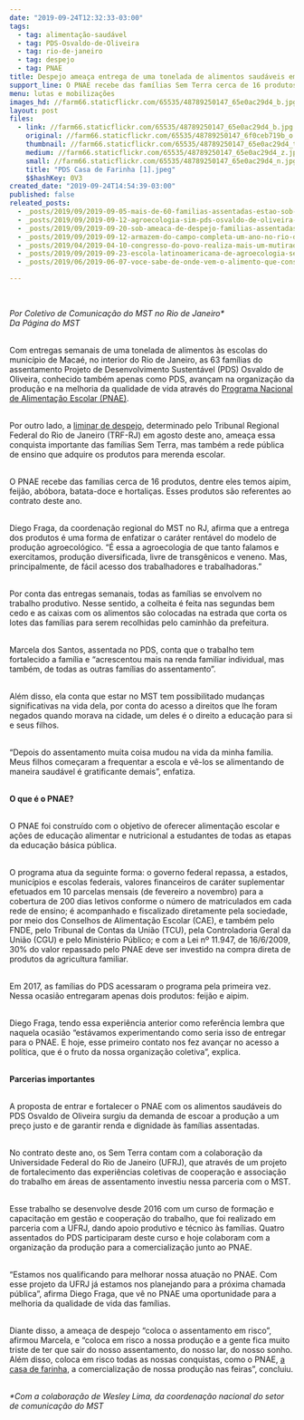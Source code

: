 ```yaml
---
date: "2019-09-24T12:32:33-03:00"
tags:
  - tag: alimentação-saudável
  - tag: PDS-Osvaldo-de-Oliveira
  - tag: rio-de-janeiro
  - tag: despejo
  - tag: PNAE
title: Despejo ameaça entrega de uma tonelada de alimentos saudáveis em escolas públicas
support_line: O PNAE recebe das famílias Sem Terra cerca de 16 produtos
menu: lutas e mobilizações
images_hd: //farm66.staticflickr.com/65535/48789250147_65e0ac29d4_b.jpg
layout: post
files:
  - link: //farm66.staticflickr.com/65535/48789250147_65e0ac29d4_b.jpg
    original: //farm66.staticflickr.com/65535/48789250147_6f0ceb719b_o.jpg
    thumbnail: //farm66.staticflickr.com/65535/48789250147_65e0ac29d4_t.jpg
    medium: //farm66.staticflickr.com/65535/48789250147_65e0ac29d4_z.jpg
    small: //farm66.staticflickr.com/65535/48789250147_65e0ac29d4_n.jpg
    title: "PDS Casa de Farinha [1].jpeg"
    $$hashKey: 0V3
created_date: "2019-09-24T14:54:39-03:00"
published: false
releated_posts:
  - _posts/2019/09/2019-09-05-mais-de-60-familias-assentadas-estao-sob-ameaca-de-despejo-em-macae-rj.md
  - _posts/2019/09/2019-09-12-agroecologia-sim-pds-osvaldo-de-oliveira-recebe-mocao-de-apoio.md
  - _posts/2019/09/2019-09-20-sob-ameaca-de-despejo-familias-assentadas-em-macae-rj-resistem-e-inauguram-casa-de-farinha.md
  - _posts/2019/09/2019-09-12-armazem-do-campo-completa-um-ano-no-rio-de-janeiro-com-programacao-cultural.md
  - _posts/2019/04/2019-04-10-congresso-do-povo-realiza-mais-um-mutirao-de-solidariedade-em-curitiba-pr.md
  - _posts/2019/09/2019-09-23-escola-latinoamericana-de-agroecologia-sedia-curso-de-sabores-da-agrofloresta.md
  - _posts/2019/06/2019-06-07-voce-sabe-de-onde-vem-o-alimento-que-consome.md

---
```

<p>&nbsp;</p>

<p><em>Por Coletivo de Comunica&ccedil;&atilde;o do MST no Rio de Janeiro*<br />
Da P&aacute;gina do MST</em></p>

<p><br />
Com entregas semanais de uma tonelada de alimentos &agrave;s escolas do munic&iacute;pio de Maca&eacute;, no interior do Rio de Janeiro, as 63 fam&iacute;lias do assentamento Projeto de Desenvolvimento Sustent&aacute;vel (PDS) Osvaldo de Oliveira, conhecido tamb&eacute;m apenas como PDS, avan&ccedil;am na organiza&ccedil;&atilde;o da produ&ccedil;&atilde;o e na melhoria da qualidade de vida atrav&eacute;s do <a href="https://www.fnde.gov.br/index.php/programas/pnae/pnae-sobre-o-programa/pnae-sobre-o-pnae">Programa Nacional de Alimenta&ccedil;&atilde;o Escolar (PNAE)</a>.<br />
&nbsp;</p>

<p>Por outro lado, a <a href="http://www.mst.org.br/2019/08/29/assentamento-osvaldo-de-oliveira-esta-novamente-sob-ameaca-de-despejo.html">liminar de despejo</a>, determinado pelo Tribunal Regional Federal do Rio de Janeiro (TRF-RJ)&nbsp;em agosto deste ano, amea&ccedil;a essa conquista importante das fam&iacute;lias Sem Terra, mas tamb&eacute;m a rede p&uacute;blica de ensino que adquire os produtos para merenda escolar.<br />
&nbsp;</p>

<p>O PNAE recebe das fam&iacute;lias cerca de 16 produtos, dentre eles temos aipim, feij&atilde;o, ab&oacute;bora, batata-doce e hortali&ccedil;as. Esses produtos s&atilde;o referentes ao contrato deste ano.<br />
&nbsp;</p>

<p>Diego Fraga, da coordena&ccedil;&atilde;o regional do MST no RJ, afirma que a entrega dos produtos &eacute; uma forma de enfatizar o car&aacute;ter rent&aacute;vel do modelo de produ&ccedil;&atilde;o agroecol&oacute;gico. &ldquo;&Eacute; essa a agroecologia de que tanto falamos e exercitamos, produ&ccedil;&atilde;o diversificada, livre de transg&ecirc;nicos e veneno. Mas, principalmente, de f&aacute;cil acesso dos trabalhadores e trabalhadoras.&rdquo;<br />
&nbsp;</p>

<p>Por conta das entregas semanais, todas as fam&iacute;lias se envolvem no trabalho produtivo. Nesse sentido, a colheita &eacute; feita nas segundas bem cedo e as caixas com os alimentos s&atilde;o colocadas na estrada que corta os lotes das fam&iacute;lias para serem recolhidas pelo caminh&atilde;o da prefeitura.<br />
&nbsp;</p>

<p>Marcela dos Santos, assentada no PDS, conta que o trabalho tem fortalecido a fam&iacute;lia e &ldquo;acrescentou mais na renda familiar individual, mas tamb&eacute;m, de todas as outras fam&iacute;lias do assentamento&rdquo;.<br />
&nbsp;</p>

<p>Al&eacute;m disso, ela conta que estar no MST tem possibilitado mudan&ccedil;as significativas na vida dela, por conta do acesso a direitos que lhe foram negados quando morava na cidade, um deles &eacute; o direito a educa&ccedil;&atilde;o para si e seus filhos.<br />
&nbsp;</p>

<p>&ldquo;Depois do assentamento muita coisa mudou na vida da minha fam&iacute;lia. Meus filhos come&ccedil;aram a frequentar a escola e v&ecirc;-los se alimentando de maneira saud&aacute;vel &eacute; gratificante demais&rdquo;, enfatiza.<br />
&nbsp;</p>

<p><strong>O que &eacute; o PNAE?</strong><br />
&nbsp;</p>

<p>O PNAE foi constru&iacute;do com o objetivo de oferecer alimenta&ccedil;&atilde;o escolar e a&ccedil;&otilde;es de educa&ccedil;&atilde;o alimentar e nutricional a estudantes de todas as etapas da educa&ccedil;&atilde;o b&aacute;sica p&uacute;blica.<br />
&nbsp;</p>

<p>O programa atua da seguinte forma: o governo federal repassa, a estados, munic&iacute;pios e escolas federais, valores financeiros de car&aacute;ter suplementar efetuados em 10 parcelas mensais (de fevereiro a novembro) para a cobertura de 200 dias letivos conforme o n&uacute;mero de matriculados em cada rede de ensino; &eacute; acompanhado e fiscalizado diretamente pela sociedade, por meio dos Conselhos de Alimenta&ccedil;&atilde;o Escolar (CAE), e tamb&eacute;m pelo FNDE, pelo Tribunal de Contas da Uni&atilde;o (TCU), pela Controladoria Geral da Uni&atilde;o (CGU) e pelo Minist&eacute;rio P&uacute;blico; e com a Lei n&ordm; 11.947, de 16/6/2009, 30% do valor repassado pelo PNAE deve ser investido na compra direta de produtos da agricultura familiar.<br />
&nbsp;</p>

<p>Em 2017, as fam&iacute;lias do PDS acessaram o programa pela primeira vez. Nessa ocasi&atilde;o entregaram apenas dois produtos: feij&atilde;o e aipim.<br />
&nbsp;</p>

<p>Diego Fraga, tendo essa experi&ecirc;ncia anterior como refer&ecirc;ncia lembra que naquela ocasi&atilde;o &ldquo;est&aacute;vamos experimentando como seria isso de entregar para o PNAE. E hoje, esse primeiro contato nos fez avan&ccedil;ar no acesso a pol&iacute;tica, que &eacute; o fruto da nossa organiza&ccedil;&atilde;o coletiva&rdquo;, explica.<br />
&nbsp;</p>

<p><strong>Parcerias importantes</strong><br />
&nbsp;</p>

<p>A proposta de entrar e fortalecer o PNAE com os alimentos saud&aacute;veis do PDS Osvaldo de Oliveira surgiu da demanda de escoar a produ&ccedil;&atilde;o a um pre&ccedil;o justo e de&nbsp;garantir renda e dignidade &agrave;s fam&iacute;lias assentadas.<br />
&nbsp;</p>

<p>No contrato deste ano, os Sem Terra contam com a colabora&ccedil;&atilde;o da Universidade Federal do Rio de Janeiro (UFRJ), que atrav&eacute;s de um projeto de fortalecimento das experi&ecirc;ncias coletivas de coopera&ccedil;&atilde;o e associa&ccedil;&atilde;o do trabalho em &aacute;reas de assentamento investiu nessa parceria com o MST.<br />
&nbsp;</p>

<p>Esse trabalho se desenvolve desde 2016 com um curso de forma&ccedil;&atilde;o e capacita&ccedil;&atilde;o em gest&atilde;o e coopera&ccedil;&atilde;o do trabalho, que foi realizado em parceria com a UFRJ, dando apoio produtivo e t&eacute;cnico &agrave;s fam&iacute;lias. Quatro assentados do PDS participaram deste curso e hoje colaboram com a organiza&ccedil;&atilde;o da produ&ccedil;&atilde;o para a comercializa&ccedil;&atilde;o junto ao PNAE.<br />
&nbsp;</p>

<p>&ldquo;Estamos nos qualificando para melhorar nossa atua&ccedil;&atilde;o no PNAE. Com esse projeto da UFRJ j&aacute; estamos nos planejando para a pr&oacute;xima chamada p&uacute;blica&rdquo;, afirma Diego Fraga, que v&ecirc; no PNAE uma oportunidade para a melhoria da qualidade de vida das fam&iacute;lias.<br />
&nbsp;</p>

<p>Diante disso, a amea&ccedil;a de despejo &ldquo;coloca o assentamento em risco&rdquo;, afirmou Marcela, e&nbsp;&ldquo;coloca em risco a nossa produ&ccedil;&atilde;o e a gente fica muito triste de ter que sair do nosso assentamento, do nosso lar, do nosso sonho. Al&eacute;m disso, coloca em risco todas as nossas conquistas, como o PNAE, <a href="http://www.mst.org.br/2019/09/20/sob-ameaca-de-despejo-familias-assentadas-em-macae-rj-resistem-e-inauguram-casa-de-farinha.html" target="_blank">a casa de farinha</a>, a comercializa&ccedil;&atilde;o de nossa produ&ccedil;&atilde;o nas feiras&rdquo;, concluiu.<br />
&nbsp;</p>

<p><em>*Com a colabora&ccedil;&atilde;o de Wesley Lima, da coordena&ccedil;&atilde;o nacional do setor de comunica&ccedil;&atilde;o do MST</em></p>
